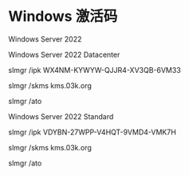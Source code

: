 # Windows 激活码

Windows Server 2022

Windows Server 2022 Datacenter

slmgr /ipk WX4NM-KYWYW-QJJR4-XV3QB-6VM33

slmgr /skms kms.03k.org

slmgr /ato


Windows Server 2022 Standard

slmgr /ipk VDYBN-27WPP-V4HQT-9VMD4-VMK7H

slmgr /skms kms.03k.org

slmgr /ato
